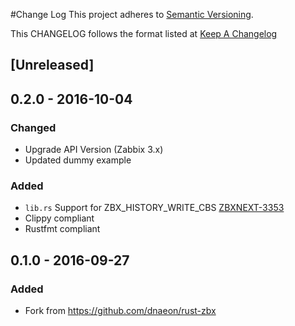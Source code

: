 #Change Log
This project adheres to [Semantic Versioning](http://semver.org/).

This CHANGELOG follows the format listed at [Keep A Changelog](http://keepachangelog.com/)

## [Unreleased]

## 0.2.0 - 2016-10-04
### Changed
- Upgrade API Version (Zabbix 3.x)
- Updated dummy example

### Added
- `lib.rs` Support for ZBX_HISTORY_WRITE_CBS [ZBXNEXT-3353](https://support.zabbix.com/browse/ZBXNEXT-3353)
- Clippy compliant
- Rustfmt compliant

## 0.1.0 - 2016-09-27
### Added
- Fork from https://github.com/dnaeon/rust-zbx


